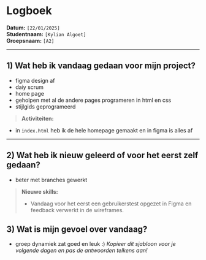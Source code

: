 # Logboek

**Datum:** `[22/01/2025]`  
**Studentnaam:** `[Kylian Algoet]`  
**Groepsnaam:** `[A2]`

---

## 1) Wat heb ik vandaag gedaan voor mijn project?

- figma design af
- daiy scrum
- home page
- geholpen met al de andere pages programeren in html en css
- stijlgids geprogrameerd

> **Activiteiten:**

- in `index.html` heb ik de hele homepage gemaakt en in figma is alles af

---

## 2) Wat heb ik nieuw geleerd of voor het eerst zelf gedaan?

- beter met branches gewerkt

> **Nieuwe skills:**
>
> - Vandaag voor het eerst een gebruikerstest opgezet in Figma en feedback verwerkt in de wireframes.

## 3) Wat is mijn gevoel over vandaag?

- groep dynamiek zat goed en leuk :)
  _Kopieer dit sjabloon voor je volgende dagen en pas de antwoorden telkens aan!_
